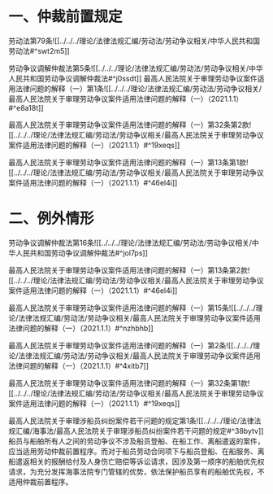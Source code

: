 # 一、仲裁前置规定
劳动法第79条![[../../../理论/法律法规汇编/劳动法/劳动争议相关/中华人民共和国劳动法#^swt2m5]]

劳动争议调解仲裁法第5条![[../../../理论/法律法规汇编/劳动法/劳动争议相关/中华人民共和国劳动争议调解仲裁法#^j0ssdt]]
最高人民法院关于审理劳动争议案件适用法律问题的解释（一）第1条![[../../../理论/法律法规汇编/劳动法/劳动争议相关/最高人民法院关于审理劳动争议案件适用法律问题的解释（一）（2021.1.1）#^e8a18t]]

最高人民法院关于审理劳动争议案件适用法律问题的解释（一）第32条第2款![[../../../理论/法律法规汇编/劳动法/劳动争议相关/最高人民法院关于审理劳动争议案件适用法律问题的解释（一）（2021.1.1）#^19xeqs]]

最高人民法院关于审理劳动争议案件适用法律问题的解释（一）第13条第1款![[../../../理论/法律法规汇编/劳动法/劳动争议相关/最高人民法院关于审理劳动争议案件适用法律问题的解释（一）（2021.1.1）#^46el4i]]
# 二、例外情形
劳动争议调解仲裁法第16条![[../../../理论/法律法规汇编/劳动法/劳动争议相关/中华人民共和国劳动争议调解仲裁法#^jol7ps]]

最高人民法院关于审理劳动争议案件适用法律问题的解释（一）第13条第2款![[../../../理论/法律法规汇编/劳动法/劳动争议相关/最高人民法院关于审理劳动争议案件适用法律问题的解释（一）（2021.1.1）#^46el4i]]

最高人民法院关于审理劳动争议案件适用法律问题的解释（一）第15条![[../../../理论/法律法规汇编/劳动法/劳动争议相关/最高人民法院关于审理劳动争议案件适用法律问题的解释（一）（2021.1.1）#^nzhbhb]]

最高人民法院关于审理劳动争议案件适用法律问题的解释（一）第2条![[../../../理论/法律法规汇编/劳动法/劳动争议相关/最高人民法院关于审理劳动争议案件适用法律问题的解释（一）（2021.1.1）#^4xitb7]]

最高人民法院关于审理劳动争议案件适用法律问题的解释（一）第32条第1款![[../../../理论/法律法规汇编/劳动法/劳动争议相关/最高人民法院关于审理劳动争议案件适用法律问题的解释（一）（2021.1.1）#^19xeqs]]

最高人民法院关于审理涉船员纠纷案件若干问题的规定第1条![[../../../理论/法律法规汇编/海事法/最高人民法院关于审理涉船员纠纷案件若干问题的规定#^38bytv]]船员与船舶所有人之间的劳动争议不涉及船员登船、在船工作、离船遣返的案件，应当适用劳动仲裁前置程序。而对于船员劳动合同项下与船员登船、在船服务、离船遣返相关的报酬给付及人身伤亡赔偿等诉讼请求，因涉及第一顺序的船舶优先权请求，为充分发挥海事法院专门管辖的优势，依法保护船员享有的船舶优先权，不适用仲裁前置程序。